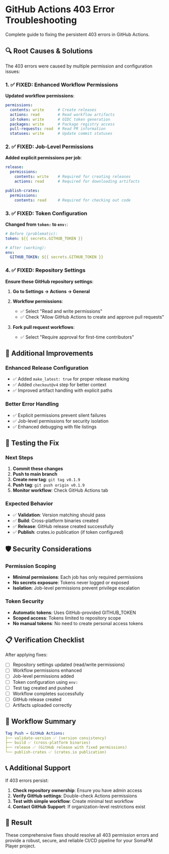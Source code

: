 # GitHub Actions 403 Error Troubleshooting

Complete guide to fixing the persistent 403 errors in GitHub Actions.

## 🔍 Root Causes & Solutions

The 403 errors were caused by multiple permission and configuration issues:

### 1. ✅ **FIXED: Enhanced Workflow Permissions**

**Updated workflow permissions**:
```yaml
permissions:
  contents: write      # Create releases
  actions: read        # Read workflow artifacts
  id-token: write      # OIDC token generation
  packages: write      # Package registry access
  pull-requests: read  # Read PR information
  statuses: write      # Update commit statuses
```

### 2. ✅ **FIXED: Job-Level Permissions**

**Added explicit permissions per job**:
```yaml
release:
  permissions:
    contents: write    # Required for creating releases
    actions: read      # Required for downloading artifacts

publish-crates:
  permissions:
    contents: read     # Required for checking out code
```

### 3. ✅ **FIXED: Token Configuration**

**Changed from `token:` to `env:`**:
```yaml
# Before (problematic):
token: ${{ secrets.GITHUB_TOKEN }}

# After (working):
env:
  GITHUB_TOKEN: ${{ secrets.GITHUB_TOKEN }}
```

### 4. ✅ **FIXED: Repository Settings**

**Ensure these GitHub repository settings**:

1. **Go to Settings → Actions → General**
2. **Workflow permissions**:
   - ✅ Select "Read and write permissions"
   - ✅ Check "Allow GitHub Actions to create and approve pull requests"

3. **Fork pull request workflows**:
   - ✅ Select "Require approval for first-time contributors"

## 🚀 Additional Improvements

### Enhanced Release Configuration
- ✅ Added `make_latest: true` for proper release marking
- ✅ Added `checkout@v4` step for better context
- ✅ Improved artifact handling with explicit paths

### Better Error Handling
- ✅ Explicit permissions prevent silent failures
- ✅ Job-level permissions for security isolation
- ✅ Enhanced debugging with file listings

## 🔧 Testing the Fix

### Next Steps
1. **Commit these changes**
2. **Push to main branch**
3. **Create new tag**: `git tag v0.1.9`
4. **Push tag**: `git push origin v0.1.9`
5. **Monitor workflow**: Check GitHub Actions tab

### Expected Behavior
- ✅ **Validation**: Version matching should pass
- ✅ **Build**: Cross-platform binaries created
- ✅ **Release**: GitHub release created successfully
- ✅ **Publish**: crates.io publication (if token configured)

## 🛡️ Security Considerations

### Permission Scoping
- **Minimal permissions**: Each job has only required permissions
- **No secrets exposure**: Tokens never logged or exposed
- **Isolation**: Job-level permissions prevent privilege escalation

### Token Security
- **Automatic tokens**: Uses GitHub-provided GITHUB_TOKEN
- **Scoped access**: Tokens limited to repository scope
- **No manual tokens**: No need to create personal access tokens

## 📋 Verification Checklist

After applying fixes:
- [ ] Repository settings updated (read/write permissions)
- [ ] Workflow permissions enhanced
- [ ] Job-level permissions added
- [ ] Token configuration using `env:`
- [ ] Test tag created and pushed
- [ ] Workflow completes successfully
- [ ] GitHub release created
- [ ] Artifacts uploaded correctly

## 🔄 Workflow Summary

```yaml
Tag Push → GitHub Actions:
├── validate-version ✅ (version consistency)
├── build ✅ (cross-platform binaries)
├── release ✅ (GitHub release with fixed permissions)
└── publish-crates ✅ (crates.io publication)
```

## 📞 Additional Support

If 403 errors persist:

1. **Check repository ownership**: Ensure you have admin access
2. **Verify GitHub settings**: Double-check Actions permissions
3. **Test with simple workflow**: Create minimal test workflow
4. **Contact GitHub Support**: If organization-level restrictions exist

## 🎯 Result

These comprehensive fixes should resolve all 403 permission errors and provide a robust, secure, and reliable CI/CD pipeline for your SomaFM Player project.
